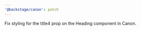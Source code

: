 ```yaml
---
'@backstage/canon': patch
---
```


Fix styling for the title4 prop on the Heading component in Canon.
